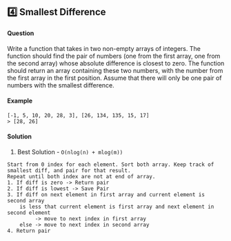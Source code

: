 ## :four: Smallest Difference

#### Question

Write a function that takes in two non-empty arrays of integers. The function should find the pair of numbers (one from the first array, one from the second array) whose absolute difference is closest to zero. The function should return an array containing these two numbers, with the number from the first array in the first position. Assume that there will only be one pair of numbers with the smallest difference.

#### Example

```
[-1, 5, 10, 20, 28, 3], [26, 134, 135, 15, 17]
> [28, 26]
```

#### Solution

1. Best Solution - `O(nlog(n) + mlog(m))`

```
Start from 0 index for each element. Sort both array. Keep track of smallest diff, and pair for that result.
Repeat until both index are not at end of array.
1. If diff is zero -> Return pair
2. If diff is lowest -> Save Pair
3. If diff on next element in first array and current element is second array 
    is less that current element is first array and next element in second element 
         -> move to next index in first array
    else -> move to next index in second array
4. Return pair
```